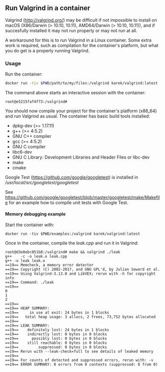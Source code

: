 ## Run Valgrind in a container
Valgrind (http://valgrind.org/) may be difficult if not impossible to install on macOS (X86/Darwin (> 10.10, 10.11), AMD64/Darwin (> 10.10, 10.11)), 
and if succesfully installed it may not run properly or may not run at all.

A workaround for this is to run Valgrind in a Linux container. Some extra work is required, such as compilation for the container's platform,
but what you do get is a properly running Valgrind.
### Usage
Run the container:
```sh
docker run -tiv $PWD/path/to/my/files:/valgrind karek/valgrind:latest
```
The command above starts an interactive session with the container:
```
root@e5215faf4f73:/valgrind# 
```
You should now compile your project for the container's platform (x86_64) and run Valgrind as usual.
The container has basic build tools installed:
- dpkg-dev (>= 1.17.11)
- g++ (>= 4:5.2)
- GNU C++ compiler
- gcc (>= 4:5.2)
- GNU C compiler
- libc6-dev
- GNU C Library: Development Libraries and Header Files or libc-dev
- make
- cmake

Google Test (https://github.com/google/googletest) is installed in */usr/local/src/googletest/googletest*

See https://github.com/google/googletest/blob/master/googletest/make/Makefile for an example how to compile unit tests with Google Test.

#### Memory debugging example

Start the container with:
```
docker run -tiv $PWD/examples:/valgrind karek/valgrind:latest
```
Once in the container, compile the *leak.cpp* and run it in Valgrind:
```
root@d3e8ebc051b8:/valgrind# make && valgrind ./leak
g++    -c -o leak.o leak.cpp
g++ -o leak leak.o
==19== Memcheck, a memory error detector
==19== Copyright (C) 2002-2017, and GNU GPL'd, by Julian Seward et al.
==19== Using Valgrind-3.13.0 and LibVEX; rerun with -h for copyright info
==19== Command: ./leak
==19== 
0
1
2
==19== 
==19== HEAP SUMMARY:
==19==     in use at exit: 24 bytes in 1 blocks
==19==   total heap usage: 3 allocs, 2 frees, 73,752 bytes allocated
==19== 
==19== LEAK SUMMARY:
==19==    definitely lost: 24 bytes in 1 blocks
==19==    indirectly lost: 0 bytes in 0 blocks
==19==      possibly lost: 0 bytes in 0 blocks
==19==    still reachable: 0 bytes in 0 blocks
==19==         suppressed: 0 bytes in 0 blocks
==19== Rerun with --leak-check=full to see details of leaked memory
==19== 
==19== For counts of detected and suppressed errors, rerun with: -v
==19== ERROR SUMMARY: 0 errors from 0 contexts (suppressed: 0 from 0)
```